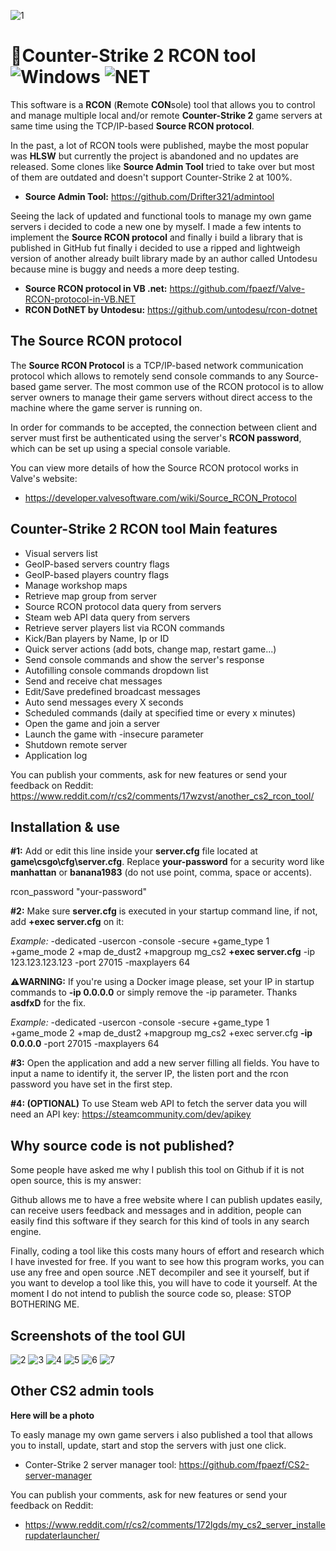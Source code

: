 ![1](https://github.com/fpaezf/CS2-RCON-Tool-V2/assets/28062918/101c752b-0959-437d-a69a-05c9a4ecebba)

# 📡Counter-Strike 2 RCON tool <img alt="Windows" src="https://img.shields.io/badge/-Windows-0078D6?style=flat&logo=windows&logoColor=white"/> <img alt="NET" src="https://img.shields.io/badge/-Visual%20Basic-blue?style=flat&logo=.net&logoColor=white"/>

This software is a **RCON** (**R**emote **CON**sole) tool that allows you to control and manage multiple local and/or remote **Counter-Strike 2** game servers at same time using the TCP/IP-based **Source RCON protocol**.

In the past, a lot of RCON tools were published, maybe the most popular was **HLSW** but currently the project is abandoned and no updates are released. Some clones like **Source Admin Tool** tried to take over but most of them are outdated and doesn't support Counter-Strike 2 at 100%.

- **Source Admin Tool:** https://github.com/Drifter321/admintool

Seeing the lack of updated and functional tools to manage my own game servers i decided to code a new one by myself. I made a few intents to implement the **Source RCON protocol** and finally i build a library that is published in GitHub fut finally i decided to use a ripped and lightweigh version of another already built library made by an author called Untodesu because mine is buggy and needs a more deep testing. 

- **Source RCON protocol in VB .net:** https://github.com/fpaezf/Valve-RCON-protocol-in-VB.NET
- **RCON DotNET by Untodesu:** https://github.com/untodesu/rcon-dotnet

## The Source RCON protocol
The **Source RCON Protocol** is a TCP/IP-based network communication protocol which allows to remotely send console commands to any Source-based game server. The most common use of the RCON protocol is to allow server owners to manage their game servers without direct access to the machine where the game server is running on.

In order for commands to be accepted, the connection between client and server must first be authenticated using the server's **RCON password**, which can be set up using a special console variable.

You can view more details of how the Source RCON protocol works in Valve's website:
- https://developer.valvesoftware.com/wiki/Source_RCON_Protocol

## Counter-Strike 2 RCON tool Main features
- Visual servers list
- GeoIP-based servers country flags
- GeoIP-based players country flags
- Manage workshop maps
- Retrieve map group from server
- Source RCON protocol data query from servers
- Steam web API data query from servers
- Retrieve server players list via RCON commands
- Kick/Ban players by Name, Ip or ID
- Quick server actions (add bots, change map, restart game...)
- Send console commands and show the server's response
- Autofilling console commands dropdown list
- Send and receive chat messages
- Edit/Save predefined broadcast messages
- Auto send messages every X seconds
- Scheduled commands (daily at specified time or every x minutes)
- Open the game and join a server
- Launch the game with -insecure parameter
- Shutdown remote server
- Application log

You can publish your comments, ask for new features or send your feedback on Reddit: https://www.reddit.com/r/cs2/comments/17wzvst/another_cs2_rcon_tool/
  
## Installation & use
**#1:** Add or edit this line inside your **server.cfg** file located at **game\csgo\cfg\server.cfg**. Replace **your-password** for a security word like **manhattan** or **banana1983** (do not use point, comma, space or accents).

rcon_password "your-password"

**#2:** Make sure **server.cfg** is executed in your startup command line, if not, add **+exec server.cfg** on it:

*Example:* -dedicated -usercon -console -secure +game_type 1 +game_mode 2 +map de_dust2 +mapgroup mg_cs2 **+exec server.cfg** -ip 123.123.123.123 -port 27015 -maxplayers 64

⚠️**WARNING:** If you're using a Docker image please, set your IP in startup commands to **-ip 0.0.0.0** or simply remove the -ip parameter. Thanks **asdfxD** for the fix.

*Example:* -dedicated -usercon -console -secure +game_type 1 +game_mode 2 +map de_dust2 +mapgroup mg_cs2 +exec server.cfg **-ip 0.0.0.0** -port 27015 -maxplayers 64

**#3:** Open the application and add a new server filling all fields. You have to input a name to identify it, the server IP, the listen port and the rcon password you have set in the first step.

**#4: (OPTIONAL)** To use Steam web API to fetch the server data you will need an API key: https://steamcommunity.com/dev/apikey



## Why source code is not published?
Some people have asked me why I publish this tool on Github if it is not open source, this is my answer:

Github allows me to have a free website where I can publish updates easily, can receive users feedback and messages and in addition, people can easily find this software if they search for this kind of tools in any search engine.

Finally, coding a tool like this costs many hours of effort and research which I have invested for free. If you want to see how this program works, you can use any free and open source .NET decompiler and see it yourself, but if you want to develop a tool like this, you will have to code it yourself. At the moment I do not intend to publish the source code so, please: STOP BOTHERING ME.

## Screenshots of the tool GUI
![2](https://github.com/fpaezf/CS2-RCON-Tool-V2/assets/28062918/72611fa9-77d1-4970-b30e-9e88b3923f12)
![3](https://github.com/fpaezf/CS2-RCON-Tool-V2/assets/28062918/28333a2d-81e0-4406-aa44-e638d35b7139)
![4](https://github.com/fpaezf/CS2-RCON-Tool-V2/assets/28062918/77d3f4d4-1979-4c40-aa44-aef44306c421)
![5](https://github.com/fpaezf/CS2-RCON-Tool-V2/assets/28062918/c4197c67-aa43-468b-9f7b-20575909c6cb)
![6](https://github.com/fpaezf/CS2-RCON-Tool-V2/assets/28062918/bef01e8a-bcb0-4a37-8e63-1a9df76afc14)
![7](https://github.com/fpaezf/CS2-RCON-Tool-V2/assets/28062918/72e2cb1f-960b-42a5-a8cb-9bce758300ac)

## Other CS2 admin tools
**Here will be a photo**

To easly manage my own game servers i also published a tool that allows you to install, update, start and stop the servers with just one click.

- Conter-Strike 2 server manager tool: https://github.com/fpaezf/CS2-server-manager

You can publish your comments, ask for new features or send your feedback on Reddit:
- https://www.reddit.com/r/cs2/comments/172lgds/my_cs2_server_installerupdaterlauncher/
